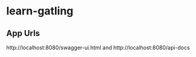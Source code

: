 # learn-gatling

## App Urls

http://localhost:8080/swagger-ui.html and http://localhost:8080/api-docs

